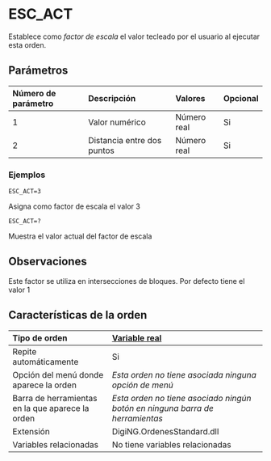 # ESC\_ACT

Establece como _factor de escala_ el valor tecleado por el usuario al ejecutar esta orden.

## Parámetros

| Número de parámetro | Descripción | Valores | Opcional |
| :--- | :--- | :--- | :--- |
| 1 | Valor numérico | Número real | Si |
| 2 | Distancia entre dos puntos | Número real | Si |

### Ejemplos

`ESC_ACT=3`

Asigna como factor de escala el valor 3

`ESC_ACT=?`

Muestra el valor actual del factor de escala

## Observaciones

Este factor se utiliza en intersecciones de bloques. Por defecto tiene el valor 1

## Características de la orden

| Tipo de orden | [Variable real]() |
| :--- | :--- |
| Repite automáticamente | Si |
| Opción del menú donde aparece la orden | _Esta orden no tiene asociada ninguna opción de menú_ |
| Barra de herramientas en la que aparece la orden | _Esta orden no tiene asociado ningún botón en ninguna barra de herramientas_ |
| Extensión | DigiNG.OrdenesStandard.dll |
| Variables relacionadas | No tiene variables relacionadas |

